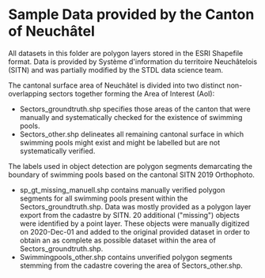 # Sample Data provided by the Canton of Neuchâtel

All datasets in this folder are polygon layers stored in the ESRI Shapefile format.
Data is provided by Système d'information du territoire Neuchâtelois (SITN) and was partially modified by the STDL data science team.

The cantonal surface area of Neuchâtel is divided into two distinct non-overlapping sectors together forming the Area of Interest (AoI):
* Sectors_groundtruth.shp specifies those areas of the canton that were manually and systematically checked for the existence of swimming pools.
* Sectors_other.shp delineates all remaining cantonal surface in which swimming pools might exist and might be labelled but are not systematically verified.

The labels used in object detection are polygon segments demarcating the boundary of swimming pools based on the cantonal SITN 2019 Orthophoto.
* sp_gt_missing_manuell.shp contains manually verified polygon segments for all swimming pools present within the Sectors_groundtruth.shp. Data was mostly provided as a polygon layer export from the cadastre by SITN. 20 additional ("missing") objects were identified by a point layer. These objects were manually digitized on 2020-Dec-01 and added to the original provided dataset in order to obtain an as complete as possible dataset within the area of Sectors_groundtruth.shp.
* Swimmingpools_other.shp contains unverified polygon segments stemming from the cadastre covering the area of Sectors_other.shp.
